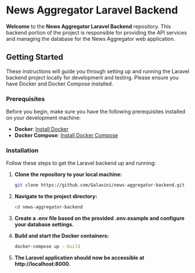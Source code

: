 # News Aggregator Laravel Backend

**Welcome** to the **News Aggregator Laravel Backend** repository. This backend portion of the project is responsible for providing the API services and managing the database for the News Aggregator web application.

## Getting Started

These instructions will guide you through setting up and running the Laravel backend project locally for development and testing. Please ensure you have Docker and Docker Compose installed.

### Prerequisites

Before you begin, make sure you have the following prerequisites installed on your development machine:

- **Docker**: [Install Docker](https://docs.docker.com/get-docker/)
- **Docker Compose**: [Install Docker Compose](https://docs.docker.com/compose/install/)

### Installation

Follow these steps to get the Laravel backend up and running:

1. **Clone the repository to your local machine:**

   ```bash
   git clone https://github.com/Galaxini/news-aggregator-backend.git
2. **Navigate to the project directory:**

   ```bash
   cd news-aggregator-backend
3. **Create a .env file based on the provided .env.example and configure your database settings.**
4. **Build and start the Docker containers:**

   ```bash
   docker-compose up --build
5. **The Laravel application should now be accessible at http://localhost:8000.**
